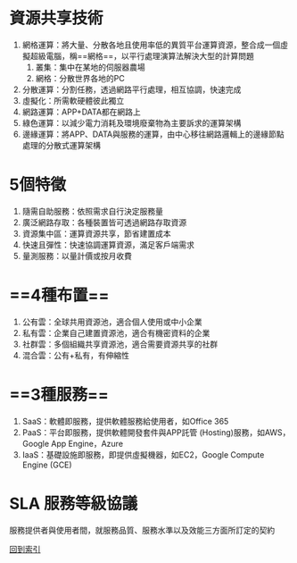 # 資源共享技術
1. 網格運算：將大量、分散各地且使用率低的異質平台運算資源，整合成一個虛擬超級電腦，稱==網格==，以平行處理演算法解決大型的計算問題
	1. 叢集：集中在某地的伺服器農場
	2. 網格：分散世界各地的PC
2. 分散運算：分割任務，透過網路平行處理，相互協調，快速完成
3. 虛擬化：所需軟硬體彼此獨立
4. 網路運算：APP+DATA都在網路上
5. 綠色運算：以減少電力消耗及環境廢棄物為主要訴求的運算架構
6. 邊緣運算：將APP、DATA與服務的運算，由中心移往網路邏輯上的邊緣節點處理的分散式運算架構

# 5個特徵
1. 隨需自助服務：依照需求自行決定服務量
2. 廣泛網路存取：各種裝置皆可透過網路存取資源
3. 資源集中區：運算資源共享，節省建置成本
4. 快速且彈性：快速協調運算資源，滿足客戶端需求
5. 量測服務：以量計價或按月收費

# ==4種布置==
1. 公有雲：全球共用資源池，適合個人使用或中小企業
2. 私有雲：企業自己建置資源池，適合有機密資料的企業
3. 社群雲：多個組織共享資源池，適合需要資源共享的社群
4. 混合雲：公有+私有，有伸縮性

# ==3種服務==
1. SaaS：軟體即服務，提供軟體服務給使用者，如Office 365
2. PaaS：平台即服務，提供軟體開發套件與APP託管 (Hosting)服務，如AWS，Google App Engine，Azure
3. IaaS：基礎設施即服務，即提供虛擬機器，如EC2，Google Compute Engine (GCE)

# SLA 服務等級協議
服務提供者與使用者間，就服務品質、服務水準以及效能三方面所訂定的契約

[回到索引]((%E4%BD%9C%E6%A5%AD%E7%B3%BB%E7%B5%B1%E7%B4%A2%E5%BC%95))